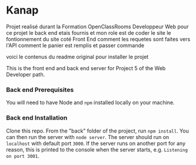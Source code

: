 # Kanap #

Projet realisé durant la Formation OpenClassRooms Developpeur Web
pour ce projet le back end etais fournis et mon role est de coder le site le fontionnement du site coté Front End comment les requetes sont faites vers l'API
comment le panier est remplis et passer commande


voici le contenus du readme original pour installer le projet


This is the front end and back end server for Project 5 of the Web Developer path.

### Back end Prerequisites ###

You will need to have Node and `npm` installed locally on your machine.

### Back end Installation ###

Clone this repo. From the "back" folder of the project, run `npm install`. You 
can then run the server with `node server`. 
The server should run on `localhost` with default port `3000`. If the
server runs on another port for any reason, this is printed to the
console when the server starts, e.g. `Listening on port 3001`.
